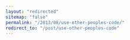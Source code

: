 ```yaml
---
layout: "redirected"
sitemap: "false"
permalink: "/2013/08/use-other-peoples-code/"
redirect_to: "/post/use-other-peoples-code"
---
```




